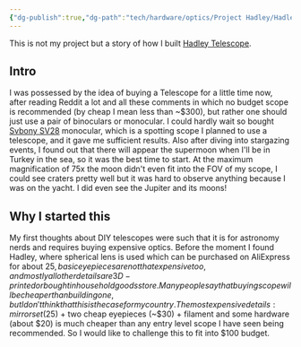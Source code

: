 ```yaml
---
{"dg-publish":true,"dg-path":"tech/hardware/optics/Project Hadley/Hadley.md","permalink":"/tech/hardware/optics/project-hadley/hadley/","created":"2024-11-19T16:38:07.712+03:00","updated":"2024-11-19T20:20:44.636+03:00"}
---
```


This is not my project but a story of how I built [Hadley Telescope](https://www.printables.com/model/224383-astronomical-telescope-hadley-an-easy-assembly-hig).

## Intro
I was possessed by the idea of buying a Telescope for a little time now, after reading Reddit a lot and all these comments in which no budget scope is recommended (by cheap I mean less than ~$300), but rather one should just use a pair of binoculars or monocular. I could hardly wait so bought [Svbony SV28](https://www.svbony.com/svbony-sv28-spotting-scope/#F9308P-W9177A-W2546A) monocular, which is a spotting scope I planned to use a telescope, and it gave me sufficient results. Also after diving into stargazing events, I found out that there will appear the supermoon when I'll be in Turkey in the sea, so it was the best time to start. At the maximum magnification of 75x the moon didn't even fit into the FOV of my scope, I could see craters pretty well but it was hard to observe anything because I was on the yacht. I did even see the Jupiter and its moons!

## Why I started this
My first thoughts about DIY telescopes were such that it is for astronomy nerds and requires buying expensive optics. Before the moment I found Hadley, where spherical lens is used which can be purchased on AliExpress for about $25, basic eyepieces are not that expensive too, and mostly all other details are 3D-printed or bought in household goods store. Many people say that buying scope will be cheaper than building one, but I don't think that this is the case for my country. 
The most expensive details: mirror set ($25) + two cheap eyepieces (~$30) + filament and some hardware (about $20) is much cheaper than any entry level scope I have seen being recommended. So I would like to challenge this to fit into $100 budget.

